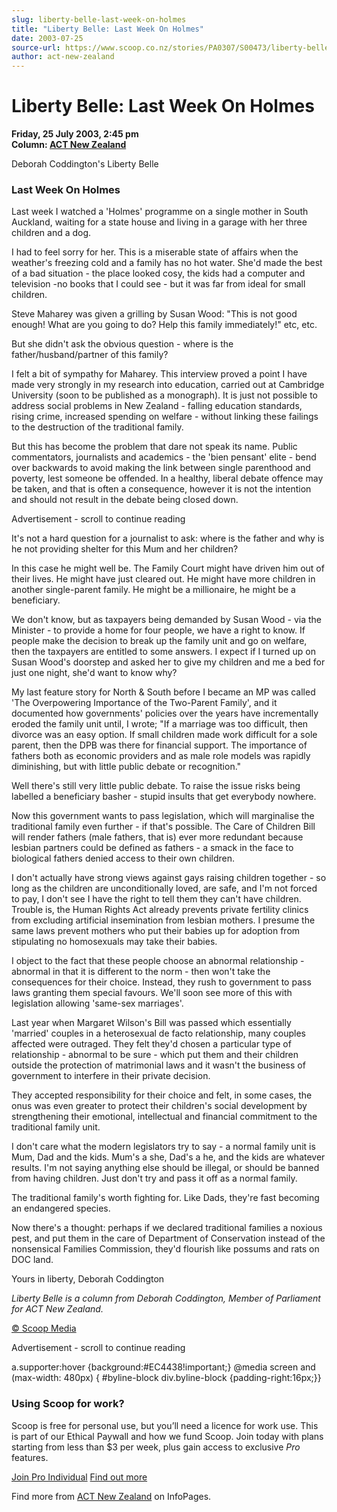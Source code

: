 ```yaml
---
slug: liberty-belle-last-week-on-holmes
title: "Liberty Belle: Last Week On Holmes"
date: 2003-07-25
source-url: https://www.scoop.co.nz/stories/PA0307/S00473/liberty-belle-last-week-on-holmes.htm
author: act-new-zealand
---
```

Liberty Belle: Last Week On Holmes
==================================

**Friday, 25 July 2003, 2:45 pm**  
**Column: [ACT New Zealand](https://info.scoop.co.nz/ACT_New_Zealand)**

Deborah Coddington's Liberty Belle  

### Last Week On Holmes

Last week I watched a 'Holmes' programme on a single mother in South Auckland, waiting for a state house and living in a garage with her three children and a dog.

I had to feel sorry for her. This is a miserable state of affairs when the weather's freezing cold and a family has no hot water. She'd made the best of a bad situation - the place looked cosy, the kids had a computer and television -no books that I could see - but it was far from ideal for small children.

Steve Maharey was given a grilling by Susan Wood: "This is not good enough! What are you going to do? Help this family immediately!" etc, etc.

But she didn't ask the obvious question - where is the father/husband/partner of this family?

I felt a bit of sympathy for Maharey. This interview proved a point I have made very strongly in my research into education, carried out at Cambridge University (soon to be published as a monograph). It is just not possible to address social problems in New Zealand - falling education standards, rising crime, increased spending on welfare - without linking these failings to the destruction of the traditional family.

But this has become the problem that dare not speak its name. Public commentators, journalists and academics - the 'bien pensant' elite - bend over backwards to avoid making the link between single parenthood and poverty, lest someone be offended. In a healthy, liberal debate offence may be taken, and that is often a consequence, however it is not the intention and should not result in the debate being closed down.

Advertisement - scroll to continue reading





It's not a hard question for a journalist to ask: where is the father and why is he not providing shelter for this Mum and her children?

In this case he might well be. The Family Court might have driven him out of their lives. He might have just cleared out. He might have more children in another single-parent family. He might be a millionaire, he might be a beneficiary.

We don't know, but as taxpayers being demanded by Susan Wood - via the Minister - to provide a home for four people, we have a right to know. If people make the decision to break up the family unit and go on welfare, then the taxpayers are entitled to some answers. I expect if I turned up on Susan Wood's doorstep and asked her to give my children and me a bed for just one night, she'd want to know why?

My last feature story for North & South before I became an MP was called 'The Overpowering Importance of the Two-Parent Family', and it documented how governments' policies over the years have incrementally eroded the family unit until, I wrote; "If a marriage was too difficult, then divorce was an easy option. If small children made work difficult for a sole parent, then the DPB was there for financial support. The importance of fathers both as economic providers and as male role models was rapidly diminishing, but with little public debate or recognition."

Well there's still very little public debate. To raise the issue risks being labelled a beneficiary basher - stupid insults that get everybody nowhere.

Now this government wants to pass legislation, which will marginalise the traditional family even further - if that's possible. The Care of Children Bill will render fathers (male fathers, that is) ever more redundant because lesbian partners could be defined as fathers - a smack in the face to biological fathers denied access to their own children.

I don't actually have strong views against gays raising children together - so long as the children are unconditionally loved, are safe, and I'm not forced to pay, I don't see I have the right to tell them they can't have children. Trouble is, the Human Rights Act already prevents private fertility clinics from excluding artificial insemination from lesbian mothers. I presume the same laws prevent mothers who put their babies up for adoption from stipulating no homosexuals may take their babies.

I object to the fact that these people choose an abnormal relationship - abnormal in that it is different to the norm - then won't take the consequences for their choice. Instead, they rush to government to pass laws granting them special favours. We'll soon see more of this with legislation allowing 'same-sex marriages'.

Last year when Margaret Wilson's Bill was passed which essentially 'married' couples in a heterosexual de facto relationship, many couples affected were outraged. They felt they'd chosen a particular type of relationship - abnormal to be sure - which put them and their children outside the protection of matrimonial laws and it wasn't the business of government to interfere in their private decision.

They accepted responsibility for their choice and felt, in some cases, the onus was even greater to protect their children's social development by strengthening their emotional, intellectual and financial commitment to the traditional family unit.

I don't care what the modern legislators try to say - a normal family unit is Mum, Dad and the kids. Mum's a she, Dad's a he, and the kids are whatever results. I'm not saying anything else should be illegal, or should be banned from having children. Just don't try and pass it off as a normal family.

The traditional family's worth fighting for. Like Dads, they're fast becoming an endangered species.

Now there's a thought: perhaps if we declared traditional families a noxious pest, and put them in the care of Department of Conservation instead of the nonsensical Families Commission, they'd flourish like possums and rats on DOC land.

Yours in liberty, Deborah Coddington

_Liberty Belle is a column from Deborah Coddington, Member of Parliament for ACT New Zealand._  

[© Scoop Media](http://www.scoop.co.nz/about/terms.html)  

Advertisement - scroll to continue reading



a.supporter:hover {background:#EC4438!important;} @media screen and (max-width: 480px) { #byline-block div.byline-block {padding-right:16px;}}

### Using Scoop for work?

Scoop is free for personal use, but you’ll need a licence for work use. This is part of our Ethical Paywall and how we fund Scoop. Join today with plans starting from less than $3 per week, plus gain access to exclusive _Pro_ features.  
  
[Join Pro Individual](https://pro.scoop.co.nz/Individual/?from=ProIn24) [Find out more](https://pro.scoop.co.nz/using-scoop-for-work/?from=ProIn24)

Find more from [ACT New Zealand](https://info.scoop.co.nz/ACT_New_Zealand) on InfoPages.